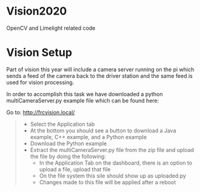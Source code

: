 # Vision2020
OpenCV and Limelight related code

# Vision Setup
Part of vision this year will include a camera server running on the pi which sends a feed of the camera back to the driver station and the same feed is used for vision processing. 

In order to accomplish this task we have downloaded a python multiCameraServer.py example file which can be found here:

Go to: http://frcvision.local/
>* Select the Application tab
>* At the bottom you should see a button to download a Java example, C++ example, and a Python example
>* Download the Python example
>* Extract the multiCameraServer.py file from the zip file and upload the file by doing the following:
>	* In the Application Tab on the dashboard, there is an option to upload a file, upload that file
>	* On the file system this sile should show up as uploaded.py
>	* Changes made to this file will be applied after a reboot
